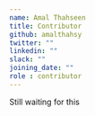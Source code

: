```yaml
---
name: Amal Thahseen
title: Contributor
github: amalthahsy
twitter: ""
linkedin: ""
slack: ""
joining_date: ""
role : contributor
---
```


Still waiting for this

